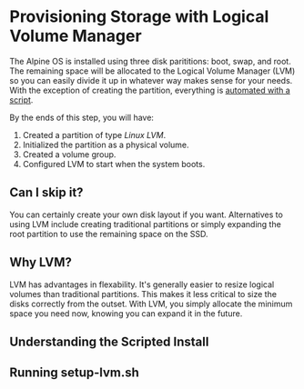 # Provisioning Storage with Logical Volume Manager
The Alpine OS is installed using three disk parititions: boot, swap, and root. The remaining space will be allocated to the Logical Volume Manager (LVM) so you can easily divide it up in whatever way makes sense for your needs. With the exception of creating the partition, everything is [automated with a script](https://github.com/DavesCodeMusings/nucloud/blob/main/setup-lvm.sh).

By the ends of this step, you will have:
1. Created a partition of type _Linux LVM_.
2. Initialized the partition as a physical volume. 
3. Created a volume group.
4. Configured LVM to start when the system boots.

## Can I skip it?
You can certainly create your own disk layout if you want. Alternatives to using LVM include creating traditional partitions or simply expanding the root partition to use the remaining space on the SSD.

## Why LVM?
LVM has advantages in flexability. It's generally easier to resize logical volumes than traditional partitions. This makes it less critical to size the disks correctly from the outset. With LVM, you simply allocate the minimum space you need now, knowing you can expand it in the future.

## Understanding the Scripted Install


## Running setup-lvm.sh

